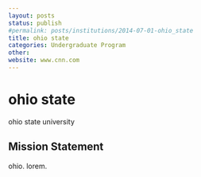 ```yaml
---
layout: posts
status: publish
#permalink: posts/institutions/2014-07-01-ohio_state
title: ohio state
categories: Undergraduate Program
other: 
website: www.cnn.com
---
```

# ohio state

  ohio state university

## Mission Statement

  ohio. lorem. 

  